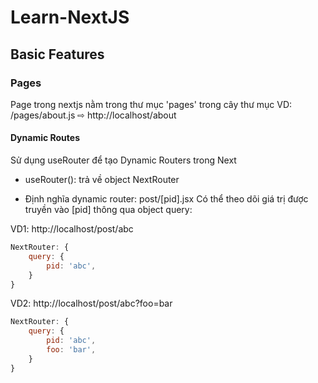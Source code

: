 # Learn-NextJS

## Basic Features

### Pages

Page trong nextjs nằm trong thư mục 'pages' trong cây thư mục
VD: /pages/about.js ⇨ http://localhost/about

#### Dynamic Routes

Sử dụng useRouter để tạo Dynamic Routers trong Next

- useRouter(): trả về object NextRouter

- Định nghĩa dynamic router: post/[pid].jsx
Có thể theo dõi giá trị được truyền vào [pid] thông qua object query:

VD1: http://localhost/post/abc

```Javascript
NextRouter: {
    query: {
        pid: 'abc',
    }
}
```

VD2: http://localhost/post/abc?foo=bar

```Javascript
NextRouter: {
    query: {
        pid: 'abc',
        foo: 'bar',
    }
}
```
